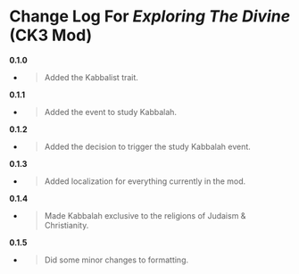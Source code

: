 ﻿# Change Log For *Exploring The Divine* (**CK3 Mod**)
**0.1.0**
* > Added the Kabbalist trait.

**0.1.1**
* > Added the event to study Kabbalah.

**0.1.2**
* > Added the decision to trigger the study Kabbalah event.

**0.1.3**
* > Added localization for everything currently in the mod.

**0.1.4**
* > Made Kabbalah exclusive to the religions of Judaism & Christianity.

**0.1.5**
* > Did some minor changes to formatting.